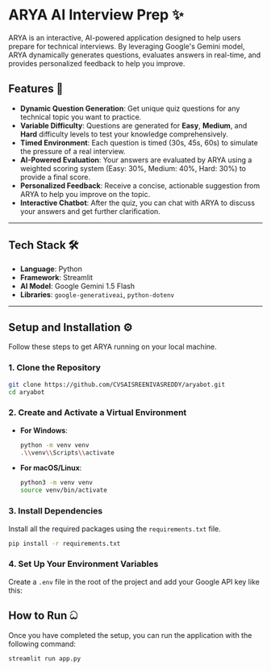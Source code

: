 # ARYA AI Interview Prep ✨

ARYA is an interactive, AI-powered application designed to help users prepare for technical interviews. By leveraging Google's Gemini model, ARYA dynamically generates questions, evaluates answers in real-time, and provides personalized feedback to help you improve.


## Features 🚀

* **Dynamic Question Generation**: Get unique quiz questions for any technical topic you want to practice.
* **Variable Difficulty**: Questions are generated for **Easy**, **Medium**, and **Hard** difficulty levels to test your knowledge comprehensively.
* **Timed Environment**: Each question is timed (30s, 45s, 60s) to simulate the pressure of a real interview.
* **AI-Powered Evaluation**: Your answers are evaluated by ARYA using a weighted scoring system (Easy: 30%, Medium: 40%, Hard: 30%) to provide a final score.
* **Personalized Feedback**: Receive a concise, actionable suggestion from ARYA to help you improve on the topic.
* **Interactive Chatbot**: After the quiz, you can chat with ARYA to discuss your answers and get further clarification.

---

## Tech Stack 🛠️

* **Language**: Python
* **Framework**: Streamlit
* **AI Model**: Google Gemini 1.5 Flash
* **Libraries**: `google-generativeai`, `python-dotenv`

---

## Setup and Installation ⚙️

Follow these steps to get ARYA running on your local machine.

### 1. Clone the Repository

```bash
git clone https://github.com/CVSAISREENIVASREDDY/aryabot.git
cd aryabot 
```
### 2. Create and Activate a Virtual Environment

* **For Windows**:

    ```bash
    python -m venv venv
    .\\venv\\Scripts\\activate
    ```

* **For macOS/Linux**:

    ```bash
    python3 -m venv venv
    source venv/bin/activate
    ```

### 3. Install Dependencies

Install all the required packages using the `requirements.txt` file.

```bash
pip install -r requirements.txt
```

### 4. Set Up Your Environment Variables

Create a `.env` file in the root of the project and add your Google API key like this:


## How to Run ධ
Once you have completed the setup, you can run the application with the following command:

```bash
streamlit run app.py
```